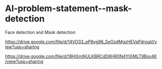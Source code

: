 # AI-problem-statement--mask-detection
Face detection and Mask detection

https://drive.google.com/file/d/14VO33_eP6vg96_SeOzdMgzHEVaPdnsaV/view?usp=sharing

https://drive.google.com/file/d/18HGm9jULKBRCdD6HR0N4YlGMLT9Bsx4K/view?usp=sharing
